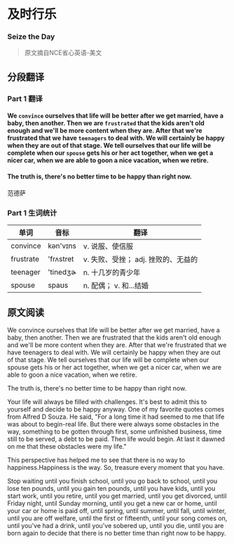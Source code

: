 # 及时行乐
### Seize the Day
>原文摘自NCE省心英语-美文

## 分段翻译

### Part 1 翻译

#### We `convince` ourselves that life will be better after we get married, have a baby, then another. Then we are `frustrated` that the kids aren't old enough and we'll be more content when they are. After that we're frustrated that we have `teenagers` to deal with. We will certainly be happy when they are out of that stage. We tell ourselves that our life will be complete when our `spouse` gets his or her act together, when we get a nicer car, when we are able to goon a nice vacation, when we retire.

#### The truth is, there's no better time to be happy than right now.
范德萨

### Part 1 生词统计
| 单词 | 音标 | 翻译 |
|-|-|-|
| convince | kən'vɪns | v. 说服、使信服 |
| frustrate | 'frʌstret | v. 失败、受挫； adj. 挫败的、无益的 |
| teenager | 'tinedʒɚ | n. 十几岁的青少年 |
| spouse | spaʊs | n. 配偶； v. 和...结婚 |

## 原文阅读

We convince ourselves that life will be better after we get married, have a baby, then another. Then we are frustrated that the kids aren't old enough and we'll be more content when they are. After that we're frustrated that we have teenagers to deal with. We will certainly be happy when they are out of that stage. We tell ourselves that our life will be complete when our spouse gets his or her act together, when we get a nicer car, when we are able to goon a nice vacation, when we retire.

The truth is, there's no better time to be happy than right now.

Your life will always be filled with challenges. It's best to admit this to yourself and decide to be happy anyway. One of my favorite quotes comes from Alfred D Souza. He said, "For a long time it had seemed to me that life was about to begin-real life. But there were always some obstacles in the way, something to be gotten through first, some unfinished business, time still to be served, a debt to be paid. Then life would begin. At last it dawned on me that these obstacles were my life."

This perspective has helped me to see that there is no way to happiness.Happiness is the way. So, treasure every moment that you have.

Stop waiting until you finish school, until you go back to school, until you lose ten pounds, until you gain ten pounds, until you have kids, until you start work, until you retire, until you get married, until you get divorced, until Friday night, until Sunday morning, until you get a new car or home, until your car or home is paid off, until spring, until summer, until fall, until winter, until you are off welfare, until the first or fifteenth, until your song comes on, until you've had a drink, until you've sobered up, until you die, until you are born again to decide that there is no better time than right now to be happy. 